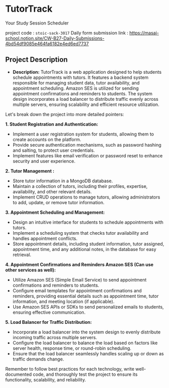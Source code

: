 # TutorTrack
 Your Study Session Scheduler 

project code    :  `stoic-sack-3017`
Daily form submission link :  https://masai-school.notion.site/CW-B27-Daily-Submissions-4bd54df9085e464fa6182e4ed6ed7737



## Project Description 
- **Description:** TutorTrack is a web application designed to help students schedule appointments with tutors. It features a backend system responsible for managing student data, tutor availability, and appointment scheduling. Amazon SES is utilized for sending appointment confirmations and reminders to students. The system design incorporates a load balancer to distribute traffic evenly across multiple servers, ensuring scalability and efficient resource utilization.

Let's break down the project into more detailed pointers:

**1. Student Registration and Authentication:**

- Implement a user registration system for students, allowing them to create accounts on the platform.
- Provide secure authentication mechanisms, such as password hashing and salting, to protect user credentials.
- Implement features like email verification or password reset to enhance security and user experience.

**2. Tutor Management :**

- Store tutor information in a MongoDB database.
- Maintain a collection of tutors, including their profiles, expertise, availability, and other relevant details.
- Implement CRUD operations to manage tutors, allowing administrators to add, update, or remove tutor information.

**3. Appointment Scheduling and Management:**

- Design an intuitive interface for students to schedule appointments with tutors.
- Implement a scheduling system that checks tutor availability and handles appointment conflicts.
- Store appointment details, including student information, tutor assigned, appointment time, and any additional notes, in the database for easy retrieval.

**4. Appointment Confirmations and Reminders Amazon SES (Can use other services as well):**

- Utilize Amazon SES (Simple Email Service) to send appointment confirmations and reminders to students.
- Configure email templates for appointment confirmations and reminders, providing essential details such as appointment time, tutor information, and meeting location (if applicable).
- Use Amazon SES APIs or SDKs to send personalized emails to students, ensuring effective communication.

**5. Load Balancer for Traffic Distribution:**

- Incorporate a load balancer into the system design to evenly distribute incoming traffic across multiple servers.
- Configure the load balancer to balance the load based on factors like server health, response time, or round-robin scheduling.
- Ensure that the load balancer seamlessly handles scaling up or down as traffic demands change.

Remember to follow best practices for each technology, write well-documented code, and thoroughly test the project to ensure its functionality, scalability, and reliability.
